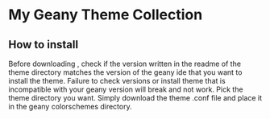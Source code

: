 <h1>My Geany Theme Collection</h1>

<h2>How to install</h2>
Before downloading , check if the version written in the readme of the theme directory matches the version of the geany ide that you want to install the theme.
Failure to check versions or install theme that is incompatible with your geany version will break and not work.
Pick the theme directory you want.
Simply download the theme .conf file and place it in the geany colorschemes directory.

